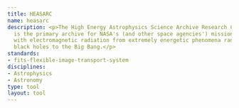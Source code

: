 ```yaml
---
title: HEASARC
name: heasarc
description: <p>The High Energy Astrophysics Science Archive Research Center (HEASARC)
  is the primary archive for NASA's (and other space agencies') missions dealing
  with electromagnetic radiation from extremely energetic phenomena ranging from
  black holes to the Big Bang.</p>
standards:
- fits-flexible-image-transport-system
disciplines:
- Astrophysics
- Astronomy
type: tool
layout: tool
---
```


